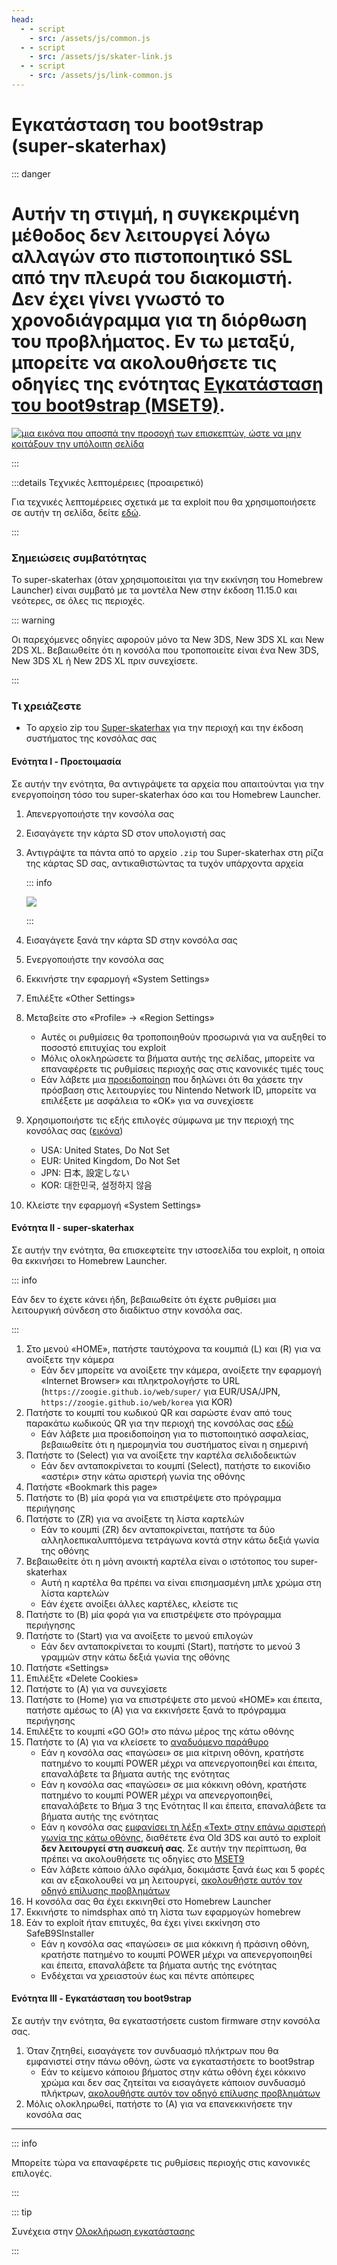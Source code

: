 ```yaml
---
head:
  - - script
    - src: /assets/js/common.js
  - - script
    - src: /assets/js/skater-link.js
  - - script
    - src: /assets/js/link-common.js
---
```


# Εγκατάσταση του boot9strap (super-skaterhax)

::: danger

# Αυτήν τη στιγμή, η συγκεκριμένη μέθοδος **δεν λειτουργεί** λόγω αλλαγών στο πιστοποιητικό SSL από την πλευρά του διακομιστή. Δεν έχει γίνει γνωστό το χρονοδιάγραμμα για τη διόρθωση του προβλήματος. Εν τω μεταξύ, μπορείτε να ακολουθήσετε τις οδηγίες της ενότητας [Εγκατάσταση του boot9strap (MSET9)](installing-boot9strap-\(mset9\)).

[![μια εικόνα που αποσπά την προσοχή των επισκεπτών, ώστε να μην κοιτάξουν την υπόλοιπη σελίδα](/images/distraction.gif)](installing-boot9strap-\(mset9\))

:::

:::details Τεχνικές λεπτομέρειες (προαιρετικό)

Για τεχνικές λεπτομέρειες σχετικά με τα exploit που θα χρησιμοποιήσετε σε αυτήν τη σελίδα, δείτε [εδώ](https://github.com/zoogie/super-skaterhax).

:::

### Σημειώσεις συμβατότητας

Το super-skaterhax (όταν χρησιμοποιείται για την εκκίνηση του Homebrew Launcher) είναι συμβατό με τα μοντέλα New στην έκδοση 11.15.0 και νεότερες, σε όλες τις περιοχές.

::: warning

Οι παρεχόμενες οδηγίες αφορούν μόνο τα New 3DS, New 3DS XL και New 2DS XL. Βεβαιωθείτε ότι η κονσόλα που τροποποιείτε είναι ένα New 3DS, New 3DS XL ή New 2DS XL πριν συνεχίσετε.

:::

### Τι χρειάζεστε

- Το αρχείο zip του [Super-skaterhax](https://skater.nintendohomebrew.com) για την περιοχή και την έκδοση συστήματος της κονσόλας σας

#### Ενότητα I - Προετοιμασία

Σε αυτήν την ενότητα, θα αντιγράψετε τα αρχεία που απαιτούνται για την ενεργοποίηση τόσο του super-skaterhax όσο και του Homebrew Launcher.

1. Απενεργοποιήστε την κονσόλα σας

2. Εισαγάγετε την κάρτα SD στον υπολογιστή σας

3. Αντιγράψτε τα πάντα από το αρχείο `.zip` του Super-skaterhax στη ρίζα της κάρτας SD σας, αντικαθιστώντας τα τυχόν υπάρχοντα αρχεία

    ::: info

    ![](/images/screenshots/skaterhax/skater-root-layout.png)

    :::

4. Εισαγάγετε ξανά την κάρτα SD στην κονσόλα σας

5. Ενεργοποιήστε την κονσόλα σας

6. Εκκινήστε την εφαρμογή «System Settings»

7. Επιλέξτε «Other Settings»

8. Μεταβείτε στο «Profile» -> «Region Settings»
    - Αυτές οι ρυθμίσεις θα τροποποιηθούν προσωρινά για να αυξηθεί το ποσοστό επιτυχίας του exploit
    - Μόλις ολοκληρώσετε τα βήματα αυτής της σελίδας, μπορείτε να επαναφέρετε τις ρυθμίσεις περιοχής σας στις κανονικές τιμές τους
    - Εάν λάβετε μια [προειδοποίηση](/images/screenshots/skaterhax/country-change-notice.png) που δηλώνει ότι θα χάσετε την πρόσβαση στις λειτουργίες του Nintendo Network ID, μπορείτε να επιλέξετε με ασφάλεια το «OK» για να συνεχίσετε

9. Χρησιμοποιήστε τις εξής επιλογές σύμφωνα με την περιοχή της κονσόλας σας ([εικόνα](/images/screenshots/skaterhax/skater-lang.png))
    - USA: United States, Do Not Set
    - EUR: United Kingdom, Do Not Set
    - JPN: 日本, 設定しない
    - KOR: 대한민국, 설정하지 않음

10. Κλείστε την εφαρμογή «System Settings»

#### Ενότητα II - super-skaterhax

Σε αυτήν την ενότητα, θα επισκεφτείτε την ιστοσελίδα του exploit, η οποία θα εκκινήσει το Homebrew Launcher.

::: info

Εάν δεν το έχετε κάνει ήδη, βεβαιωθείτε ότι έχετε ρυθμίσει μια λειτουργική σύνδεση στο διαδίκτυο στην κονσόλα σας.

:::

1. Στο μενού «HOME», πατήστε ταυτόχρονα τα κουμπιά (L) και (R) για να ανοίξετε την κάμερα
    - Εάν δεν μπορείτε να ανοίξετε την κάμερα, ανοίξετε την εφαρμογή «Internet Browser» και πληκτρολογήστε το URL (`https://zoogie.github.io/web/super/` για EUR/USA/JPN, `https://zoogie.github.io/web/korea` για KOR)
2. Πατήστε το κουμπί του κωδικού QR και σαρώστε έναν από τους παρακάτω κωδικούς QR για την περιοχή της κονσόλας σας [εδώ](https://user-images.githubusercontent.com/28328903/226086338-585bfdac-0aac-44c0-b413-89206d2815d8.png)
    - Εάν λάβετε μια προειδοποίηση για το πιστοποιητικό ασφαλείας, βεβαιωθείτε ότι η ημερομηνία του συστήματος είναι η σημερινή
3. Πατήστε το (Select) για να ανοίξετε την καρτέλα σελιδοδεικτών
    - Εάν δεν ανταποκρίνεται το κουμπί (Select), πατήστε το εικονίδιο «αστέρι» στην κάτω αριστερή γωνία της οθόνης
4. Πατήστε «Bookmark this page»
5. Πατήστε το (B) μία φορά για να επιστρέψετε στο πρόγραμμα περιήγησης
6. Πατήστε το (ZR) για να ανοίξετε τη λίστα καρτελών
    - Εάν το κουμπί (ZR) δεν ανταποκρίνεται, πατήστε τα δύο αλληλοεπικαλυπτόμενα τετράγωνα κοντά στην κάτω δεξιά γωνία της οθόνης
7. Βεβαιωθείτε ότι η μόνη ανοικτή καρτέλα είναι ο ιστότοπος του super-skaterhax
    - Αυτή η καρτέλα θα πρέπει να είναι επισημασμένη μπλε χρώμα στη λίστα καρτελών
    - Εάν έχετε ανοίξει άλλες καρτέλες, κλείστε τις
8. Πατήστε το (B) μία φορά για να επιστρέψετε στο πρόγραμμα περιήγησης
9. Πατήστε το (Start) για να ανοίξετε το μενού επιλογών
    - Εάν δεν ανταποκρίνεται το κουμπί (Start), πατήστε το μενού 3 γραμμών στην κάτω δεξιά γωνία της οθόνης
10. Πατήστε «Settings»
11. Επιλέξτε «Delete Cookies»
12. Πατήστε το (A) για να συνεχίσετε
13. Πατήστε το (Home) για να επιστρέψετε στο μενού «HOME» και έπειτα, πατήστε αμέσως το (A) για να εκκινήσετε ξανά το πρόγραμμα περιήγησης
14. Επιλέξτε το κουμπί «GO GO!» στο πάνω μέρος της κάτω οθόνης
15. Πατήστε το (A) για να κλείσετε το [αναδυόμενο παράθυρο](/images/screenshots/skaterhax/skater-popup.png)
    - Εάν η κονσόλα σας «παγώσει» σε μια κίτρινη οθόνη, κρατήστε πατημένο το κουμπί POWER μέχρι να απενεργοποιηθεί και έπειτα, επαναλάβετε τα βήματα αυτής της ενότητας
    - Εάν η κονσόλα σας «παγώσει» σε μια κόκκινη οθόνη, κρατήστε πατημένο το κουμπί POWER μέχρι να απενεργοποιηθεί, επαναλάβετε το Βήμα 3 της Ενότητας II και έπειτα, επαναλάβετε τα βήματα αυτής της ενότητας
    - Εάν η κονσόλα σας [εμφανίσει τη λέξη «Text» στην επάνω αριστερή γωνία της κάτω οθόνης](/images/screenshots/skaterhax/skater-old3ds.png), διαθέτετε ένα Old 3DS και αυτό το exploit **δεν λειτουργεί στη συσκευή σας**. Σε αυτήν την περίπτωση, θα πρέπει να ακολουθήσετε τις οδηγίες στο [MSET9](installing-boot9strap-\(mset9\))
    - Εάν λάβετε κάποιο άλλο σφάλμα, δοκιμάστε ξανά έως και 5 φορές και αν εξακολουθεί να μη λειτουργεί, [ακολουθήστε αυτόν τον οδηγό επίλυσης προβλημάτων](troubleshooting-super-skaterhax)
16. Η κονσόλα σας θα έχει εκκινηθεί στο Homebrew Launcher
17. Εκκινήστε το nimdsphax από τη λίστα των εφαρμογών homebrew
18. Εάν το exploit ήταν επιτυχές, θα έχει γίνει εκκίνηση στο SafeB9SInstaller
    - Εάν η κονσόλα σας «παγώσει» σε μια κόκκινη ή πράσινη οθόνη, κρατήστε πατημένο το κουμπί POWER μέχρι να απενεργοποιηθεί και έπειτα, επαναλάβετε τα βήματα αυτής της ενότητας
    - Ενδέχεται να χρειαστούν έως και πέντε απόπειρες

#### Ενότητα III - Εγκατάσταση του boot9strap

Σε αυτήν την ενότητα, θα εγκαταστήσετε custom firmware στην κονσόλα σας.

1. Όταν ζητηθεί, εισαγάγετε τον συνδυασμό πλήκτρων που θα εμφανιστεί στην πάνω οθόνη, ώστε να εγκαταστήσετε το boot9strap
    - Εάν το κείμενο κάποιου βήματος στην κάτω οθόνη έχει κόκκινο χρώμα και δεν σας ζητείται να εισαγάγετε κάποιον συνδυασμό πλήκτρων, [ακολουθήστε αυτόν τον οδηγό επίλυσης προβλημάτων](troubleshooting-super-skaterhax)
2. Μόλις ολοκληρωθεί, πατήστε το (Α) για να επανεκκινήσετε την κονσόλα σας

<!--@include: ./_include/configure-luma3ds.md -->

<!--@include: ./_include/luma3ds-installed-note.md -->

___

::: info

Μπορείτε τώρα να επαναφέρετε τις ρυθμίσεις περιοχής στις κανονικές επιλογές.

:::

::: tip

Συνέχεια στην [Ολοκλήρωση εγκατάστασης](finalizing-setup)

:::
